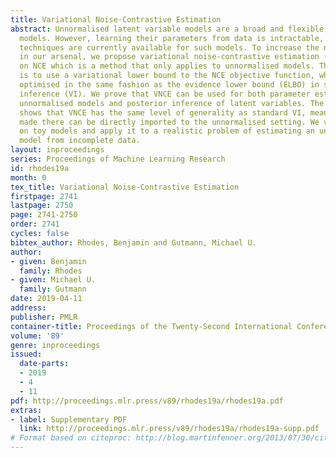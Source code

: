 ```yaml
---
title: Variational Noise-Contrastive Estimation
abstract: Unnormalised latent variable models are a broad and flexible class of statistical
  models. However, learning their parameters from data is intractable, and few estimation
  techniques are currently available for such models. To increase the number of techniques
  in our arsenal, we propose variational noise-contrastive estimation (VNCE), building
  on NCE which is a method that only applies to unnormalised models. The core idea
  is to use a variational lower bound to the NCE objective function, which can be
  optimised in the same fashion as the evidence lower bound (ELBO) in standard variational
  inference (VI). We prove that VNCE can be used for both parameter estimation of
  unnormalised models and posterior inference of latent variables. The developed theory
  shows that VNCE has the same level of generality as standard VI, meaning that advances
  made there can be directly imported to the unnormalised setting. We validate VNCE
  on toy models and apply it to a realistic problem of estimating an undirected graphical
  model from incomplete data.
layout: inproceedings
series: Proceedings of Machine Learning Research
id: rhodes19a
month: 0
tex_title: Variational Noise-Contrastive Estimation
firstpage: 2741
lastpage: 2750
page: 2741-2750
order: 2741
cycles: false
bibtex_author: Rhodes, Benjamin and Gutmann, Michael U.
author:
- given: Benjamin
  family: Rhodes
- given: Michael U.
  family: Gutmann
date: 2019-04-11
address: 
publisher: PMLR
container-title: Proceedings of the Twenty-Second International Conference on Artificial Intelligence and Statistics
volume: '89'
genre: inproceedings
issued:
  date-parts:
  - 2019
  - 4
  - 11
pdf: http://proceedings.mlr.press/v89/rhodes19a/rhodes19a.pdf
extras:
- label: Supplementary PDF
  link: http://proceedings.mlr.press/v89/rhodes19a/rhodes19a-supp.pdf
# Format based on citeproc: http://blog.martinfenner.org/2013/07/30/citeproc-yaml-for-bibliographies/
---
```

